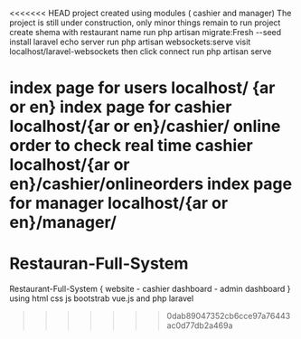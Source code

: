 <<<<<<< HEAD
project created using modules ( cashier and manager)
The project is still under construction, only minor things remain
to run project
create shema with restaurant name
run php artisan migrate:Fresh --seed
install laravel echo server 
run php artisan websockets:serve
visit localhost/laravel-websockets then click connect
run php artisan serve

index page for users  localhost/ {ar or en}
index page for cashier localhost/{ar or en}/cashier/
online order to check real time cashier localhost/{ar or en}/cashier/onlineorders
index page for manager localhost/{ar or en}/manager/
=======
# Restauran-Full-System
Restaurant-Full-System { website - cashier dashboard - admin dashboard } using html css js bootstrab vue.js and php laravel
>>>>>>> 0dab89047352cb6cce97a76443ac0d77db2a469a
